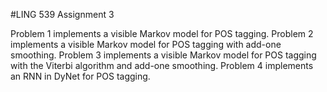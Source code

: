 #LING 539 Assignment 3

Problem 1 implements a visible Markov model for POS tagging.
Problem 2 implements a visible Markov model for POS tagging with add-one smoothing.
Problem 3 implements a visible Markov model for POS tagging with the Viterbi algorithm and add-one smoothing.
Problem 4 implements an RNN in DyNet for POS tagging.
